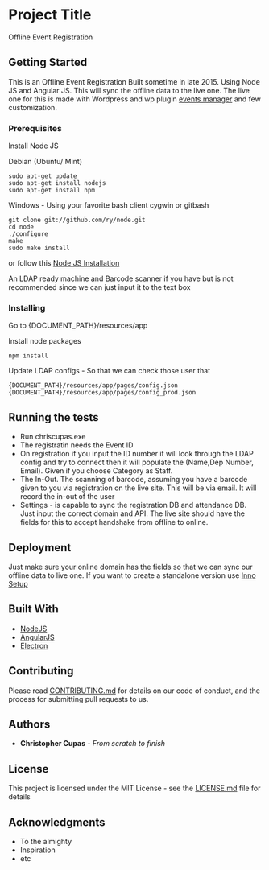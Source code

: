 # Project Title

Offline Event Registration

## Getting Started

This is an Offline Event Registration Built sometime in late 2015. Using Node JS and Angular JS. This will sync the offline data to the live one. 
The live one for this is made with Wordpress and wp plugin [events manager](https://wordpress.org/plugins/events-manager/) and few customization.

### Prerequisites

Install Node JS

Debian (Ubuntu/ Mint)
```
sudo apt-get update
sudo apt-get install nodejs
sudo apt-get install npm
```

Windows - Using your favorite bash client cygwin or gitbash
```
git clone git://github.com/ry/node.git
cd node
./configure
make
sudo make install
```
or follow this [Node JS Installation](http://blog.teamtreehouse.com/install-node-js-npm-windows)

An LDAP ready machine
and Barcode scanner if you have but is not recommended since we can just input it to the text box

### Installing

Go to {DOCUMENT_PATH}/resources/app

Install node packages

```
npm install
```

Update LDAP configs - So that we can check those user that
```
{DOCUMENT_PATH}/resources/app/pages/config.json
{DOCUMENT_PATH}/resources/app/pages/config_prod.json
```

## Running the tests

* Run chriscupas.exe
* The registratin needs the Event ID
* On registration if you input the ID number it will look through the LDAP config and try to connect then it will populate the (Name,Dep Number, Email). Given if you choose Category as Staff.
* The In-Out. The scanning of barcode, assuming you have a barcode given to you via registration on the live site. This will be via email.
	It will record the in-out of the user
* Settings - is capable to sync the registration DB and attendance DB. Just input the correct domain and API. The live site should have the fields for this to accept handshake from offline to online.


## Deployment

Just make sure your online domain has the fields so that we can sync our offline data to live one.
If you want to create a standalone version use [Inno Setup](http://www.jrsoftware.org/isinfo.php)

## Built With

* [NodeJS](https://nodejs.org/en/)
* [AngularJS](https://angularjs.org/)
* [Electron](https://electron.atom.io/)

## Contributing

Please read [CONTRIBUTING.md](https://github.com/chriscupas/Offline-Events-Registration/blob/master/CONTRIBUTING.md) for details on our code of conduct, and the process for submitting pull requests to us.


## Authors

* **Christopher Cupas** - *From scratch to finish*


## License

This project is licensed under the MIT License - see the [LICENSE.md](LICENSE.md) file for details

## Acknowledgments

* To the almighty
* Inspiration
* etc
